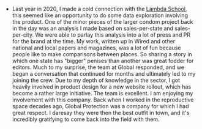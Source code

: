 
* Last year in 2020, I made a cold connection with the [Lambda School](https://lambdaschool.com/), this seemed like an opportunity to do some data exploration involving the product. One of the minor pieces of the larger condom project back in the day was an analysis I made based on sales-per-state and sales-per-city. We were able to parlay this analysis into a lot of press and PR for the brand at the time. My work, written up in Wired and other national and local papers and magazines, was a lot of fun because people like to make comparisons between places. So sharing a story in which one state has "bigger" penises than another was great fodder for editors. Much to my surprise, the team at Global responded, and we began a conversation that continued for months and ultimately led to my joining the crew.  Due to my depth of knowledge in the sector, I got heavily involved in product design for a new website rollout, which has become a rather large initiative. The team is excellent. I am enjoying my involvement with this company. Back when I worked in the reproductive space decades ago, Global Protection was a company for which I had great respect. I daresay they were then the best outfit in town, and it's incredibly gratifying to come back into the field with them.